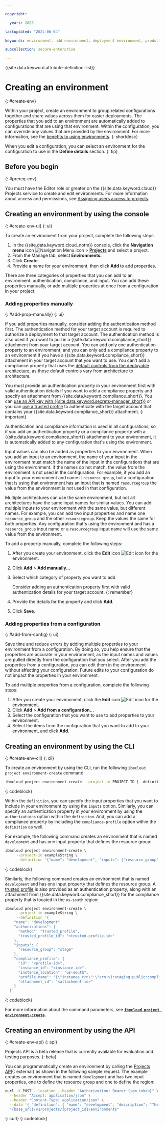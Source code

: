 ```yaml
---

copyright:

  years: 2023

lastupdated: "2024-06-04"

keywords: environment, add environment, deployment environment, production environment

subcollection: secure-enterprise

---
```


{{site.data.keyword.attribute-definition-list}}


# Creating an environment
{: #create-env}

Within your project, create an environment to group related configurations together and share values across them for easier deployments. The properties that you add to an environment are automatically added to configurations that are using that environment. Within the configuration, you can override any values that are provided by the environment. For more information, see the [benefits to using environments](/docs/secure-enterprise?topic=secure-enterprise-best-practices-projects#best-practice-env).
{: shortdesc}

When you edit a configuration, you can select an environment for the configuration to use in the **Define details** section.
{: tip}

## Before you begin
{: #prereq-env}

You must have the Editor role or greater on the {{site.data.keyword.cloud}} Projects service to create and edit environments. For more information about access and permissions, see [Assigning users access to projects](/docs/secure-enterprise?topic=secure-enterprise-access-project).

## Creating an environment by using the console
{: #create-env-ui}
{: ui}

To create an environment from your project, complete the following steps:

1. In the {{site.data.keyword.cloud_notm}} console, click the **Navigation menu** icon ![Navigation Menu icon](../icons/icon_hamburger.svg "Menu") > **[Projects](/projects/)** and select a project.
1. From the Manage tab, select **Environments**.
1. Click **Create**.
1. Provide a name for your environment, then click **Add** to add properties.

There are three categories of properties that you can add to an environment: authentication, compliance, and input. You can add these properties manually, or add multiple properties at once from a configuration in your project.

### Adding properties manually
{: #add-prop-manually}
{: ui}

If you add properties manually, consider adding the authentication method first. The authentication method for your target account is required to authorize a deployment to that target account. The authentication method is also used if you want to pull in a {{site.data.keyword.compliance_short}} attachment from your target account. You can add only one authentication property to an environment, and you can only add a compliance property to an environment if you have a {{site.data.keyword.compliance_short}} attachment in your target account that you want to use. You can't add a compliance property that uses the [default controls from the deployable architecture](/docs/secure-enterprise?topic=secure-enterprise-config-project&interface=ui#cra-validate-failure), as those default controls vary from architecture to architecture.

You must provide an authentication property in your environment first with valid authentication details if you want to add a compliance property and specify an attachment from {{site.data.keyword.compliance_short}}. You can [use an API key with {{site.data.keyword.secrets-manager_short}}](/docs/secure-enterprise?topic=secure-enterprise-authorize-project&interface=cli) or you can [use a trusted profile](/docs/secure-enterprise?topic=secure-enterprise-tp-project&interface=cli) to authenticate with the target account that contains your {{site.data.keyword.compliance_short}} attachment.
{: important}

Authentication and compliance information is used in all configurations, so if you add an authentication property or a compliance property with a {{site.data.keyword.compliance_short}} attachment to your environment, it is automatically added to any configuration that's using the environment.

Input values can also be added as properties to your environment. When you add an input to an environment, the name of your input in the environment must match the name of the input in the configurations that are using the environment. If the names do not match, the value from the environment is not used in the configuration. For example, if you add an input to your environment and name it `resource_group`, but a configuration that is using that environment has an input that is named `resourcegroup` the value from the environment is not used in that configuration.

Multiple architectures can use the same environment, but not all architectures have the same input names for similar values. You can add multiple inputs to your environment with the same value, but different names. For example, you can add two input properties and name one `resource_group` and the other `resourcegroup`. Keep the values the same for both properties. Any configuration that's using the environment and has a `resource_group` input name or a `resourcegroup` input name will use the same value from the environment.

To add a property manually, complete the following steps:

1. After you create your environment, click the **Edit** icon ![Edit icon](../icons/edit-tagging.svg "Edit") for the environment.
1. Click **Add** > **Add manually...**
1. Select which category of property you want to add.

   Consider adding an authentication property first with valid authentication details for your target account.
   {: remember}

1. Provide the details for the property and click **Add**.
1. Click **Save**.

### Adding properties from a configuration
{: #add-from-config}
{: ui}

Save time and reduce errors by adding multiple properties to your environment from a configuration. By doing so, you help ensure that the properties are accurate in your environment, as the input names and values are pulled directly from the configuration that you select. After you add the properties from a configuration, you can edit them in the environment without affecting your configuration. Future edits to your configuration do not impact the properties in your environment.

To add multiple properties from a configuration, complete the following steps:

1. After you create your environment, click the **Edit** icon ![Edit icon](../icons/edit-tagging.svg "Edit") for the environment.
1. Click **Add** > **Add from a configuration…**
1. Select the configuration that you want to use to add properties to your environment.
1. Select the items from the configuration that you want to add to your environment, and click **Add**.

## Creating an environment by using the CLI
{: #create-env-cli}
{: cli}

To create an environment by using the CLI, run the following `ibmcloud project environment-create` command:

```sh
ibmcloud project environment-create --project-id PROJECT-ID [--definition DEFINITION]
```
{: codeblock}

Within the `definition`, you can specify the input properties that you want to include in your environment by using the `inputs` option. Similarly, you can specify an authentication property in your environment by using the `authorizations` option within the `definition`. And, you can add a compliance property by including the `compliance-profile` option within the `definition` as well.

For example, the following command creates an environment that is named `development` and has one input property that defines the resource group:

```sh
ibmcloud project environment-create \
     --project-id exampleString \
     --definition '{"name": "development", "inputs": {"resource_group" : "stage"}}'
```
{: codeblock}

Similarly, the following command creates an environment that is named `development` and has one input property that defines the resource group. A [trusted profile](/docs/secure-enterprise?topic=secure-enterprise-tp-project&interface=cli) is also provided as an authentication property, along with an attachment from {{site.data.keyword.compliance_short}} for the compliance property that is located in the `us-south` region:

```sh
ibmcloud project environment-create \
     --project-id exampleString \
     --definition '{
    "name": "development",
    "authorizations": {
      "method": "trusted_profile",
      "trusted_profile_id": "<trusted-profile-id>"
    },
    "inputs": {
      "resource_group": "stage"
    },
    "compliance_profile": {
      "id": "<profile-id>",
      "instance_id": "<instance-id>",
      "instance_location": "us-south",
      "profile_name": "{\"instance_crn\":\"crn:v1:staging:public:compliance:us-south:a/<account>:<instance-id>::\",\"instance_label\":\"compliance\",\"name\":\"Basic Control\",\"version\":\"1.0.0\",\"attachment_label\":\"basic\"}",
      "attachment_id": "<attachment-id>"
    }
  }'
```
{: codeblock}

For more information about the command parameters, see [**`ibmcloud project environment-create`**](/docs/cli?topic=cli-projects-cli#project-cli-environment-create-command).

## Creating an environment by using the API
{: #create-env-api}
{: api}

Projects API is a beta release that is currently available for evaluation and testing purposes.
{: beta}

You can programmatically create an environment by calling the [Projects API](/apidocs/projects#create-project-environment){: external} as shown in the following sample request. The example creates an environment that is named `development` and has two input properties, one to define the resource group and one to define the region:

```bash
curl -X POST --location --header "Authorization: Bearer {iam_token}" \
  --header "Accept: application/json" \
  --header "Content-Type: application/json" \
  --data '{ "definition": { "name": "development", "description": "The environment 'development'", "authorizations": { "method": "api_key", "api_key": "TbcdlprpFODhkpns9e0daOWnAwd2tXwSYtPn8rpEd8d9" }, "inputs": { "resource_group": "stage", "region": "us-south" }, "compliance_profile": { "id": "some-profile-id", "instance_id": "some-instance-id", "instance_location": "us-south", "profile_name": "some-profile-name", "attachment_id": "some-attachment-id" } } }' \
  "{base_url}/v1/projects/{project_id}/environments"
```
{: curl}
{: codeblock}
